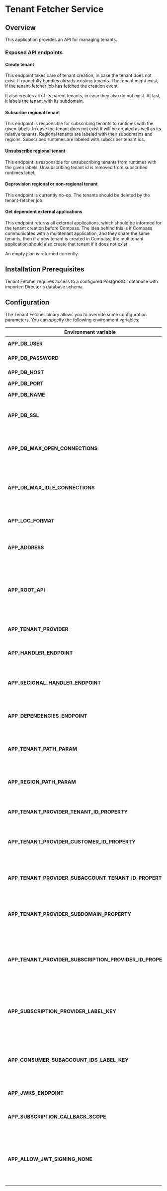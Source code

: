 # Tenant Fetcher Service

## Overview

This application provides an API for managing tenants.

### Exposed API endpoints
#### Create tenant
This endpoint takes care of tenant creation, in case the tenant does not exist. It gracefully handles already existing tenants.
The tenant might exist, if the tenant-fetcher job has fetched the creation event.

It also creates all of its parent tenants, in case they also do not exist. At last, it labels the tenant with its subdomain.

#### Subscribe regional tenant
This endpoint is responsible for subscribing tenants to runtimes with the given labels. In case the tenant does not exist it will be created as well as its relative tenants. Regional tenants are labeled with their subdomains and regions. Subscribed runtimes are labeled with subscriber tenant ids.

#### Unsubscribe regional tenant
This endpoint is responsible for unsubscribing tenants from runtimes with the given labels. Unsubscribing tenant id is removed from subscribed runtimes label.

#### Deprovision regional or non-regional tenant
This endpoint is currently no-op. The tenants should be deleted by the tenant-fetcher job.

#### Get dependent external applications
This endpoint returns all external applications, which should be informed for the tenant creation before Compass. The idea behind this is if Compass communicates with a multitenant application, and they share the same tenants, then if a new tenant is created in Compass, the multitenant application should also create that tenant if it does not exist.

An empty json is returned currently.

## Installation Prerequisites

Tenant Fetcher requires access to a configured PostgreSQL database with imported Director's database schema.

## Configuration

The Tenant Fetcher binary allows you to override some configuration parameters. You can specify the following environment variables:

| Environment variable                                       | Default                                     | Description |
|------------------------------------------------------------|---------------------------------------------|-------------|
| **APP_DB_USER**                                            | `postgres`                                  | Database username |
| **APP_DB_PASSWORD**                                        | `pgsql@12345`                               | Database password |
| **APP_DB_HOST**                                            | `localhost`                                 | Database host |
| **APP_DB_PORT**                                            | `5432`                                      | Database port |
| **APP_DB_NAME**                                            | `postgres`                                  | Database name |
| **APP_DB_SSL**                                             | `disable`                                   | Database SSL mode (`disable` or `enable`) |
| **APP_DB_MAX_OPEN_CONNECTIONS**                            | `2`                                         | The maximum number of open connections to the database |
| **APP_DB_MAX_IDLE_CONNECTIONS**                            | `1`                                         | The maximum number of connections in the idle connection pool |
| **APP_LOG_FORMAT**                                         | `kibana`                                    | The format of the logs (`kibana` or `text`) |
| **APP_ADDRESS**                                            | `127.0.0.1:8080`                            | The address and port for the service to listen on |
| **APP_ROOT_API**                                           | `/tenants`                                  | The root API where the server will listen to. All following APIs should be accessed through the root API |
| **APP_TENANT_PROVIDER**                                    | `external-provider`                         | Tenant provider name |
| **APP_HANDLER_ENDPOINT**                                   | `/v1/callback/{tenantID}`                   | The endpoint used for tenant management |
| **APP_REGIONAL_HANDLER_ENDPOINT**                          | `/v1/regional/{region}/callback/{tenantID}` | The endpoint used for management of regional tenants |
| **APP_DEPENDENCIES_ENDPOINT**                              | `/v1/dependencies`                          | The endpoint used for declaring external dependencies |
| **APP_TENANT_PATH_PARAM**                                  | `tenantId`                                  | The path parameter name which will be used for tenant ID |
| **APP_REGION_PATH_PARAM**                                  | `region`                                    | The path parameter name which will be used for region |
| **APP_TENANT_PROVIDER_TENANT_ID_PROPERTY**                 | `tenantId`                                  | Name of the json field containing the tenant ID |
| **APP_TENANT_PROVIDER_CUSTOMER_ID_PROPERTY**               | `customerId`                                | Name of the json field containing the customer ID |
| **APP_TENANT_PROVIDER_SUBACCOUNT_TENANT_ID_PROPERTY**      | `subaccountTenantId`                        | Name of the json field containing the subaccount tenant ID |
| **APP_TENANT_PROVIDER_SUBDOMAIN_PROPERTY**                 | `subdomain`                                 | Name of the json field containing the tenant subdomain |
| **APP_TENANT_PROVIDER_SUBSCRIPTION_PROVIDER_ID_PROPERTY**  | `subscriptionProviderId`                    | Name of the json field containing the subscription provider ID which should be mapped to a runtime |
| **APP_SUBSCRIPTION_PROVIDER_LABEL_KEY**                    | `subscriptionProviderId`                    | The runtime label key used for mapping subscription provider IDs and runtimes |
| **APP_CONSUMER_SUBACCOUNT_IDS_LABEL_KEY**                  | `consumer_subaccount_ids`                   | The runtime label key used for mapping the subaccount IDs to which the runtime has access |
| **APP_JWKS_ENDPOINT**                                      | `file://hack/default-jwks.json`              | The path for JWKS |
| **APP_SUBSCRIPTION_CALLBACK_SCOPE**                        | `Callback`                                  | The JWT scope required for accessing the APIs |
| **APP_ALLOW_JWT_SIGNING_NONE**                             | `false`                                     | Trust tokens signed with the `none` algorithm. Should be used for test purposes only |
